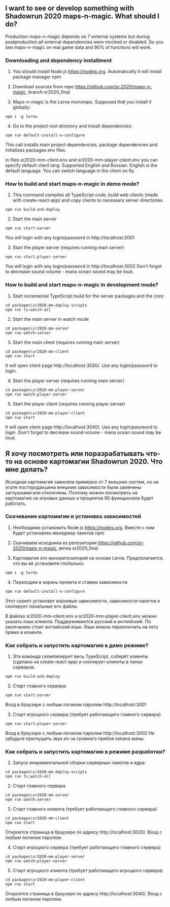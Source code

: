 ## I want to see or develop something with Shadowrun 2020 maps-n-magic. What should I do?

Production maps-n-magic depends on 7 external systems but during postproduction all external dependencies were mocked or disabled. So you see maps-n-magic on real game data and 90% of functions will work.

### Downloading and dependency installment

1. You should install Node.js https://nodejs.org. Automatically it will install package manager npm

2. Download sources from repo https://github.com/sr-2020/maps-n-magic, branch sr2020_final

3. Maps-n-magic is the Lerna monorepo. Supposed that you install it globally:
```
npm i -g lerna
```

4. Go to the project root directory and install dependencies:
```
npm run default-install-n-configure
```

This call installs main project dependencies, package dependencies and initializes packages env files.

In files sr2020-mm-client\.env and sr2020-mm-player-client\.env you can specify default client lang. Supported English and Russian. English is the default language. You can switch language in the client on fly.

### How to build and start maps-n-magic in demo mode?

1. This command compiles all TypeScript code, build web clients (made with create-react-app) and copy clients to necessary server directories.
```
npm run build-and-deploy
```

2. Start the main server
```
npm run start:server
```
You will login with any login/password in http://localhost:3001

3. Start the player server (requires running main server)
```
npm run start:player-server
```
You will login with any login/password in http://localhost:3002
Don't forget to decrease sound volume - mana ocean sound may be loud.


### How to build and start maps-n-magic in development mode?

1. Start incremental TypeScript build for the server packages and the core:
```
cd packages\sr2020-mm-deploy-scripts
npm run ts:watch-all
```

2. Start the main server in watch mode
```
cd packages\sr2020-mm-server
npm run watch:server
```

3. Start the main client (requires running main server)
```
cd packages\sr2020-mm-client
npm run start
```
It will open client page http://localhost:3020/. Use any login/password to login.

4. Start the player server (requires running main server)
```
cd packages\sr2020-mm-player-server
npm run watch:player-server
```

5. Start the player client (requires running player server)
```
cd packages\sr2020-mm-player-client
npm run start
```
It will open client page http://localhost:3040/. Use any login/password to login.
Don't forget to decrease sound volume - mana ocean sound may be loud.



## Я хочу посмотреть или поразрабатывать что-то на основе картомагии Shadowrun 2020. Что мне делать?

Исходная картомагия зависела примерно от 7 внешних систем, но на этапе постпродакшена внешние зависимости были заменены заглушками или отключены. Поэтому можно посмотреть на картомагию на игровых данных и процентов 90 функционала будет работать.

### Скачивание картомагии и установка зависимостей

1. Необходимо установить Node.js https://nodejs.org. Вместе с ним будет установлен менеджер пакетов npm

2. Скачиваем исходники из репозитория https://github.com/sr-2020/maps-n-magic, ветка sr2020_final

3. Картомагия это монорепозиторий на основе Lerna. Предполагается, что вы её установите глобально:
```
npm i -g lerna
```

4. Переходим в корень проекта и ставим зависимости
```
npm run default-install-n-configure
```

Этот скрипт установит корневые зависимости, зависимости пакетов и скопирует локальные env файлы.

В файлах sr2020-mm-client\.env и sr2020-mm-player-client\.env можно указать язык клиента. Поддерживаются русский и английский. По умолчанию стоит английский язык. Язык можно переключить на лету прямо в клиенте.

### Как собрать и запустить картомагию в демо режиме?

1. Эта команда скомпилирует весь TypeScript, соберёт клиенты (сделано на create-react-app) и скопирует клиенты в папки серверов.
```
npm run build-and-deploy
```

2. Старт главного сервера:
```
npm run start:server
```
Вход в браузере с любым логином паролем http://localhost:3001

3. Старт игроцкого сервера (требует работающего главного сервера)
```
npm run start:player-server
```
Вход в браузере с любым логином паролем http://localhost:3002
Не забудьте приглущить звук из-за громкого прибоя океана маны.


### Как собрать и запустить картомагию в режиме разработки?

1. Запуск инкрементальной сборки серверных пакетов и ядра:
```
cd packages\sr2020-mm-deploy-scripts
npm run ts:watch-all
```

2. Старт главного сервера
```
cd packages\sr2020-mm-server
npm run watch:server
```

3. Старт главного клиента (требует работающего главного сервера)
```
cd packages\sr2020-mm-client
npm run start
```

Откроется страница в браузере по адресу http://localhost:3020/. Вход с любым логином паролем.

4. Старт игроцкого сервера (требует работающего главного сервера)
```
cd packages\sr2020-mm-player-server
npm run watch:player-server
```

5. Старт игроцкого клиента (требует работающего игроцкого сервера)
```
cd packages\sr2020-mm-player-client
npm run start
```

Откроется страница в браузере по адресу http://localhost:3040/. Вход с любым логином паролем.
